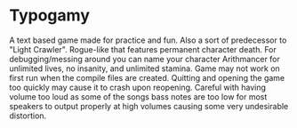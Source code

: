 # Typogamy
A text based game made for practice and fun. Also a sort of predecessor to "Light Crawler". 
Rogue-like that features permanent character death.
For debugging/messing around you can name your character Arithmancer for unlimited lives, no insanity, and unlimited stamina.
Game may not work on first run when the compile files are created.
Quitting and opening the game too quickly may cause it to crash upon reopening.
Careful with having volume too loud as some of the songs bass notes are too low for most speakers to output properly at high volumes causing some
very undesirable distortion.
